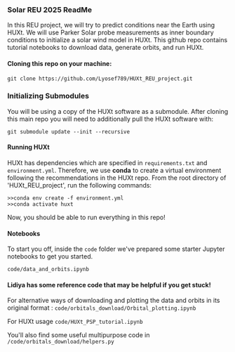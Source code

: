 ### Solar REU 2025 ReadMe

In this REU project, we will try to predict conditions near the Earth using HUXt. We will use Parker Solar probe measurements as inner boundary conditions to initialize a solar wind model in HUXt. 
This github repo contains tutorial notebooks to download data, generate orbits, and run HUXt. 

#### Cloning this repo on your machine:
```
git clone https://github.com/Lyosef789/HUXt_REU_project.git
```

### Initializing Submodules 

You will be using a copy of the HUXt software as a submodule. After cloning this main repo you will need to additionally pull the HUXt software with:

```
git submodule update --init --recursive
```

#### Running HUXt
HUXt has dependencies which are specified in `requirements.txt` and `environment.yml`. Therefore, we use **conda** to create a virtual environment following the recommendations in the HUXt repo. From the root directory of 'HUXt_REU_project', run the following commands:

```
>>conda env create -f environment.yml
>>conda activate huxt
```

Now, you should be able to run everything in this repo!

#### Notebooks

To start you off, inside the `code` folder we've prepared some starter Jupyter notebooks to get you started. 

`code/data_and_orbits.ipynb`


#### Lidiya has some reference code that may be helpful if you get stuck!

For alternative ways of downloading and plotting the data and orbits in its original format : 
`code/orbitals_download/Orbital_plotting.ipynb`

For HUXt usage
`code/HUXt_PSP_tutorial.ipynb`

You'll also find some useful multipurpose code in `/code/orbitals_download/helpers.py`

